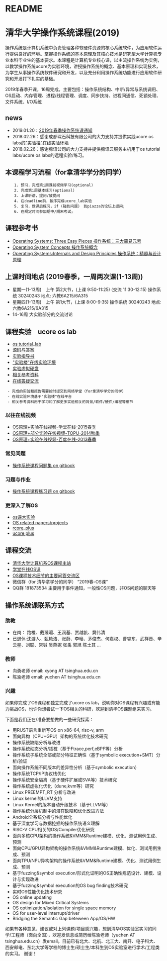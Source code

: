# README

# 清华大学操作系统课程(2019)

操作系统是计算机系统中负责管理各种软硬件资源的核心系统软件，为应用软件运行提供良好的环境。掌握操作系统的基本原理及其核心技术是研究型大学计算机专业本科毕业生的基本要求。本课程是计算机专业核心课，以主流操作系统为实例，以教学操作系统ucore为实验环境，讲授操作系统的概念、基本原理和实现技术，为学生从事操作系统软件研究和开发，以及充分利用操作系统功能进行应用软件研究和开发打下扎实的基础。

2019年春季开课，16周完成，主要包括：操作系统结构、中断/异常与系统调用、OS启动、内存管理、进程/线程管理、调度、同步扶持、进程间通信、死锁处理、文件系统、I/O系统

## news
 - 2019.01.20：[2019年春季操作系统课通知](http://os.cs.tsinghua.edu.cn/oscourse/OS2019spring)
 - 2018.02.26：感谢成都琛石科技有限公司的大力支持并提供实践ucore os labs的["实验楼"在线实验环境](http://www.shiyanlou.com/courses/221)
 - 2018.02.26：感谢腾讯公司的大力支持并提供腾讯云服务主机用于os tutorial labs/ucore os labs的远程实验/练习。
 
## 本课程学习流程（for拿清华学分的同学）
```
    1. 预习，完成第i周课前视频学习(optional)
    2. 完成第i周基本练习(optional)
    3. 上课听讲，提问/被提问
    4. 在deadline前，按序完成ucore_lab实验
    5. 复习，做课后练习，if (碰到问题)　到piazza的论坛上提问;
    6. 在规定时间参加期中/期末考试;
```
## 课程参考书
- [Operating Systems: Three Easy Pieces 操作系统：三大简易元素](http://www.ostep.org/)
- [Operating System Concepts 操作系统概念](http://item.jd.com/10553956.html)
- [Operating Systems:Internals and Design Principles 操作系统：精髓与设计原理](http://item.jd.com/10255221.html)

## 上课时间地点 (2019春季，一周两次课(1-13周))
 - 星期一(1-13周)　上午 第2大节，(上课 9:50-11:25) (交流 11:30-12:15)	操作系统 30240243 地点: 六教6A215/6A315
 - 星期四(1-13周)　上午 第1大节，(上课 8:00-9:35) 操作系统 30240243 地点: 六教6A215/6A315
 - 14-16周 大实验部分的交流讨论
 
## 课程实验　ucore os lab
 - [os tutorial_lab](https://github.com/chyyuu/os_tutorial_lab) 
 - [源码与答案](https://github.com/chyyuu/ucore_lab) 
 - [实验指导书](https://chyyuu.gitbooks.io/ucore_os_docs/content/)
 - ["实验楼"在线实验环境](http://www.shiyanlou.com/courses/221)
 - [实验虚拟硬盘](http://pan.baidu.com/s/11zjRK)
 - [相关参考资料](https://github.com/chyyuu/ucore_os_docs/blob/master/lab0/lab0_ref_ucore-resource.md)
 - [在线答疑交流](https://piazza.com/tsinghua.edu.cn/spring2015/30240243x/home)

```
 - 完成的实验和报告需要按时提交到网络学堂（for拿清华学分的同学）
 - 在线实验环境基于"实验楼"在线平台
 - 相关参考资料用于学习和了解更多实验相关的背景/软件/硬件/编程等细节
```

### 以往在线视频
 - [OS原理+实验在线视频-学堂在线-2015春季](https://www.xuetangx.com/courses/TsinghuaX/30240243X/2015_T1/about)
 - [OS原理+部分实验在线视频-TOPU-2014秋季](https://www.bilibili.com/video/av6538245/?from=search&seid=10826598184252826743)
 - [OS原理+实验在线视频-百度在线-2013春季](http://os.cs.tsinghua.edu.cn/oscourse/OS2013#head-71c446cb2a2d45dc888a928b8d0747fe28368524)

### 常见问题
 - [操作系统课程问题集 on gitbook](https://chyyuu.gitbooks.io/os_course_qa/content/)

### 习题与作业
 - [操作系统课程练习题 on gitbook](https://chyyuu.gitbooks.io/os_course_exercises/content/)
 
### 更深入了解OS
 - [os课大实验](https://github.com/oscourse-tsinghua/rcore_plus/wiki/OS-2019-%E5%A4%A7%E5%AE%9E%E9%AA%8C%E5%88%9D%E7%A8%BF)
 - [OS related papers/projects](https://github.com/chyyuu/aos_course_info/blob/master/readinglist.md)
 - [rcore_plus](https://github.com/oscourse-tsinghua/rcore_plus)
 - [ucore plus](https://github.com/chyyuu/ucore_plus)

## 课程交流
- [清华大学计算机系OS课程主站](http://os.cs.tsinghua.edu.cn/oscourse/OS2018spring/)
- [学堂在线OS课](https://www.xuetangx.com/courses/course-v1:TsinghuaX+30240243X+sp/about)
- [OS课程技术细节的主要问答交流区](https://piazza.com/tsinghua.edu.cn/spring2015/30240243x/home)
- 微信群（for 清华拿学分的同学） “2019春-OS课”
- QQ群 181873534 主要用于事件通知，一般性OS问题，非OS问题的聊天等


## 操作系统课联系方式

### 助教
- 在岗： 路橙、戴臻暘、王润基、贾越凯、冀伟清  
- 已退休:沈游人、甄艳洁、张蔚、李曈、茅俊杰、何嘉权、曹睿东、武祥晋、辛云星、刘聪、常铖 吴燕妮 张禹 郭旭 陈土其 ...

### 教师
- 向勇老师 email: xyong AT tsinghua.edu.cn
- 陈渝老师 email: yuchen AT tsinghua.edu.cn

### 兴趣
如果你完成了OS课程和独立完成了ucore os lab，说明你对OS课程有兴趣或有能力挑战OS，也许你想尝试一下OS相关的科研，欢迎到清华OS课题组来实习。

下面是我们正在/准备要想做的一些研究探索：

- 用RUST语言重新写OS on x86-64, risc-v, arm
- 面向异构（CPU+GPU）架构的系统优化技术研究
- 操作系统缺陷分析与改进
- 操作系统动态分析/插桩（基于Ftrace,perf,eBPF等）分析
- 操作系统子系统全部或部分特征正确性（基于symbolic execution+SMT）分析/验证
- 面向操作系统不同版本的差异性分析（基于symbolic execution）
- 操作系统TCP/IP协议栈优化
- 操作系统安全隔离（基于硬件扩展或SVA等）技术研究
- 操作系统虚拟化优化（dune,kvm等）研究
- Linux PREEMPT_RT 分析与改进
- Linux kernel的LLVM支持
- Linux Kernel的版本自动升级技术（基于LLVM等）
- 操作系统分层机制中的潜在缺陷和优化改进方法
- Android全系统分析与性能优化
- 基于深度学习与数据挖掘的操作系统语义理解
- RISC-V CPU相关的OS/Compiler优化研究
- 面向多核CPU架构的操作系统&VMM&Runtime建模、优化、测试用例生成、预测
- 面向CPU/GPU异构架构的操作系统&VMM&Runtime建模、优化、测试用例生成、预测
- 面向TPU/NPU异构架构的操作系统&VMM&Runtime建模、优化、测试用例生成、预测
- 基于fuzzing&symbol execution/形式化证明的OS正确性规范设计、建模、设计与实现改进
- 基于fuzzing&symbol execution的OS bug finding技术研究
- 实时OS性能优化技术研究
- OS online updating
- OS design for Mixed Critical Systems
- OS optimization/isolation for single space memory
- OS for user-level interrupt/driver 
- Bridging the Semantic Gap beteween App/OS/HW

如果有各种意见、建议或对上列课题/项目感兴趣，想到清华OS实验室实习的同学/工程师（面向全国），欢迎发信息或简历给陈渝老师（yuchen AT tsinghua.edu.cn）发email。目前已有北大、北航、北工大、南开、电子科大、西安邮电、东北大学等学校的博士生/硕士生/本科生到OS实验室进行学术/工程类的实习。
谢谢！


